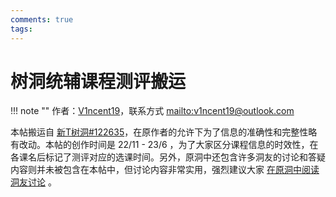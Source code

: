 ```yaml
---
comments: true
tags: 
---
```


# 树洞统辅课程测评搬运

!!! note ""
    作者：[V1ncent19](https://v1ncent19.github.io/)，联系方式 <mailto:v1ncent19@outlook.com>


本帖搬运自 [新T树洞#122635](https://thuhollow.github.io/##122635)，在原作者的允许下为了信息的准确性和完整性略有改动。本帖的创作时间是 22/11 - 23/6 ，为了大家区分课程信息的时效性，在各课名后标记了测评对应的选课时间。另外，原洞中还包含许多洞友的讨论和答疑内容则并未被包含在本帖中，但讨论内容非常实用，强烈建议大家 [在原洞中阅读洞友讨论](https://thuhollow.github.io/##122635) 。

